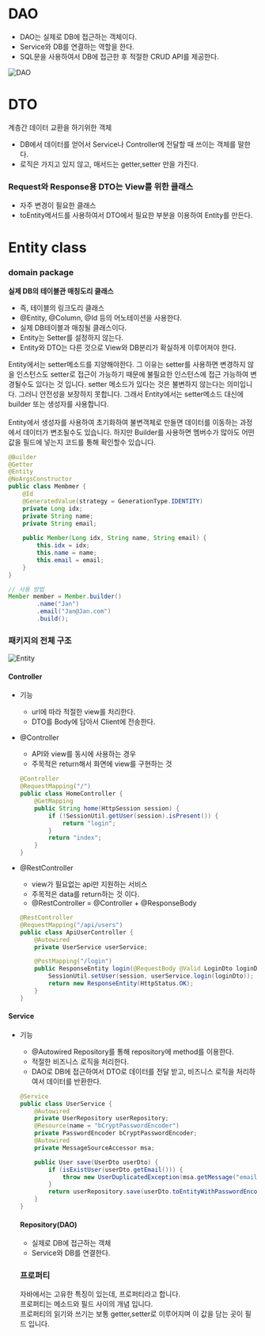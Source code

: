 # DAO
+ DAO는 실제로 DB에 접근하는 객체이다.
+ Service와 DB를 연결하는 역할을 한다.
+ SQL문을 사용하여서 DB에 접근한 후 적절한 CRUD API를 제공한다.

![DAO](https://user-images.githubusercontent.com/58545240/121490721-40c6f400-ca10-11eb-8425-1a1260e720e9.png)

# DTO
계층간 데이터 교환을 하기위한 객체
+ DB에서 데이터를 얻어서 Service나 Controller에 전달할 때 쓰이는 객체를 말한다.
+ 로직은 가지고 있지 않고, 매서드는 getter,setter 만을 가진다.
### Request와 Response용 DTO는 View를 위한 클래스
+ 자주 변경이 필요한 클래스
+ toEntity메서드를 사용하여서 DTO에서 필요한 부분을 이용하여 Entity를 만든다.

# Entity class
### domain package
**실제 DB의 테이블관 매칭도리 클래스**
+ 즉, 테이블의 링크도리 클래스
+ @Entity, @Column, @Id 등의 어노테이션을 사용한다.
+ 실제 DB테이블과 매칭될 클래스이다.
+ Entity는 Setter를 설정하지 않는다.
+ Entity와 DTO는 다른 것으로 View와 DB분리가 확실하게 이루어져야 한다.


Entity에서는 setter메소드를 지양해야한다. 그 이유는 setter를 사용하면 변경하지 않을 인스턴스도 setter로 접근이 가능하기 때문에 불필요한 인스턴스에 접근 가능하여 변경될수도 있다는 것 입니다.
setter 메소드가 있다는 것은 불변하지 않는다는 의미입니다. 
그러니 안전성을 보장하지 못합니다.
그래서 Entity에서는 setter메소드 대신에 builder 또는 생성자를 사용합니다.
<br>
<br>
Entity에서 생성자를 사용하여 초기화하여 불변객체로 만들면 데이터를 이동하는 과정에서 데이터가 변조될수도 있습니다. 하지만 Builder를 사용하면 멤버수가 많아도 어떤 값을 필드에 넣는지 코드를 통해 확인할수 있습니다.

```java
@Builder
@Getter
@Entity
@NoArgsConstructor
public class Membmer {
    @Id
    @GeneratedValue(strategy = GenerationType.IDENTITY)
    private Long idx;
    private String name;
    private String email;
 
    public Member(Long idx, String name, String email) {
        this.idx = idx;
        this.name = name;
        this.email = email;
    }
}

// 사용 방법
Member member = Member.builder()
        .name("Jan")
        .email("Jan@Jan.com")
        .build();
```


### 패키지의 전체 구조
![Entity](https://encrypted-tbn0.gstatic.com/images?q=tbn:ANd9GcRBeEFMTQd7elP06MfiSFnOQBY4X9pZXkQq0Q&usqp=CAU)

#### Controller
+ 기능
    + url에 따라 적절한 view를 처리한다.
    + DTO를 Body에 담아서 Client에 전송한다.

+ @Controller
    + API와 view를 동시에 사용하는 경우
    + 주목적은 return해서 화면에 view를 구현하는 것
    ```java
    @Controller
    @RequestMapping("/")
    public class HomeController {
        @GetMapping
        public String home(HttpSession session) {
            if (!SessionUtil.getUser(session).isPresent()) {
                return "login";
            }
            return "index";
        }
    }
    ```

+ @RestController
    + view가 필요없는 api만 지원하는 서비스
    + 주목적은 data를 return하는 것 이다.
    + @RestController = @Controller + @ResponseBody
    ```java
    @RestController
    @RequestMapping("/api/users")
    public class ApiUserController {
        @Autowired
        private UserService userService;

        @PostMapping("/login")
        public ResponseEntity login(@RequestBody @Valid LoginDto loginDto, HttpSession session) {
            SessionUtil.setUser(session, userService.login(loginDto));
            return new ResponseEntity(HttpStatus.OK);
        }
    }
    ```
#### Service
+ 기능
    + @Autowired Repository를 통해 repository에 method를 이용한다.
    + 적절한 비즈니스 로직을 처리한다.
    + DAO로 DB에 접근하여서 DTO로 데이터를 전달 받고, 비즈니스 로직을 처리하여서 데이터를 반환한다.
    ```java
    @Service
    public class UserService {
        @Autowired
        private UserRepository userRepository;
        @Resource(name = "bCryptPasswordEncoder")
        private PasswordEncoder bCryptPasswordEncoder;
        @Autowired
        private MessageSourceAccessor msa;

        public User save(UserDto userDto) {
            if (isExistUser(userDto.getEmail())) {
                throw new UserDuplicatedException(msa.getMessage("email.duplicate.message"));
            }
            return userRepository.save(userDto.toEntityWithPasswordEncode(bCryptPasswordEncoder);
        }
    }
    ```
    #### Repository(DAO)
    + 실제로 DB에 접근하는 객체
    + Service와 DB를 연결한다.


    ### 프로퍼티   
    자바에서는 고유한 특징이 있는데, 프로퍼티라고 합니다.<br>
    프로퍼티는 메소드와 필드 사이의 개념 입니다.<br>
    프로퍼티의 읽기와 쓰기는 보통 getter,setter로 이루어지며 이 값을 담는 곳이 필드 입니다.